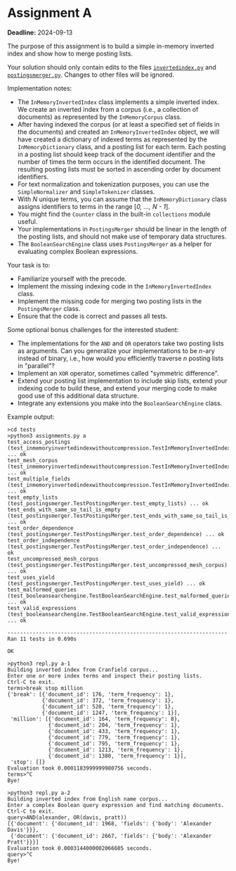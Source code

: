 # Assignment A

**Deadline:** 2024-09-13

The purpose of this assignment is to build a simple in-memory inverted index and show how to merge posting lists.

Your solution should only contain edits to the files [`invertedindex.py`](./in3120/invertedindex.py) and [`postingsmerger.py`](./in3120/postingsmerger.py). Changes to other files will be ignored.

Implementation notes:

- The `InMemoryInvertedIndex` class implements a simple inverted index. We create an inverted index from a corpus (i.e., a collection of documents) as represented by the `InMemoryCorpus` class.
- After having indexed the corpus (or at least a specified set of fields in the documents) and created an `InMemoryInvertedIndex` object, we will have created a dictionary of indexed terms as represented by the `InMemoryDictionary` class, and a posting list for each term. Each posting in a posting list should keep track of the document identifier and the number of times the term occurs in the identified document. The resulting posting lists must be sorted in ascending order by document identifiers.
- For text normalization and tokenization purposes, you can use the `SimpleNormalizer` and `SimpleTokenizer` classes.
- With _N_ unique terms, you can assume that the `InMemoryDictionary` class assigns identifiers to terms in the range [_0, ..., N - 1_].
- You might find the `Counter` class in the built-in `collections` module useful.
- Your implementations in `PostingsMerger` should be linear in the length of the posting lists, and should not make use of temporary data structures.
- The `BooleanSearchEngine` class uses `PostingsMerger` as a helper for evaluating complex Boolean expressions.

Your task is to:

- Familiarize yourself with the precode.
- Implement the missing indexing code in the `InMemoryInvertedIndex` class.
- Implement the missing code for merging two posting lists in the `PostingsMerger` class.
- Ensure that the code is correct and passes all tests.

Some optional bonus challenges for the interested student:

- The implementations for the `AND` and `OR` operators take two posting lists as arguments. Can you generalize your implementations to be _n_-ary instead of binary, i.e., how would you efficiently traverse _n_ posting lists in "parallel"?
- Implement an `XOR` operator, sometimes called "symmetric difference".
- Extend your posting list implementation to include skip lists, extend your indexing code to build these, and extend your merging code to make good use of this additional data structure.
- Integrate any extensions you make into the `BooleanSearchEngine` class.

Example output:

```
>cd tests
>python3 assignments.py a
test_access_postings (test_inmemoryinvertedindexwithoutcompression.TestInMemoryInvertedIndexWithoutCompression.test_access_postings) ... ok
test_mesh_corpus (test_inmemoryinvertedindexwithoutcompression.TestInMemoryInvertedIndexWithoutCompression.test_mesh_corpus) ... ok
test_multiple_fields (test_inmemoryinvertedindexwithoutcompression.TestInMemoryInvertedIndexWithoutCompression.test_multiple_fields) ... ok
test_empty_lists (test_postingsmerger.TestPostingsMerger.test_empty_lists) ... ok
test_ends_with_same_so_tail_is_empty (test_postingsmerger.TestPostingsMerger.test_ends_with_same_so_tail_is_empty) ... ok
test_order_dependence (test_postingsmerger.TestPostingsMerger.test_order_dependence) ... ok
test_order_independence (test_postingsmerger.TestPostingsMerger.test_order_independence) ... ok
test_uncompressed_mesh_corpus (test_postingsmerger.TestPostingsMerger.test_uncompressed_mesh_corpus) ... ok
test_uses_yield (test_postingsmerger.TestPostingsMerger.test_uses_yield) ... ok
test_malformed_queries (test_booleansearchengine.TestBooleanSearchEngine.test_malformed_queries) ... ok
test_valid_expressions (test_booleansearchengine.TestBooleanSearchEngine.test_valid_expressions) ... ok

----------------------------------------------------------------------
Ran 11 tests in 0.690s

OK
```

```
>python3 repl.py a-1
Building inverted index from Cranfield corpus...
Enter one or more index terms and inspect their posting lists.
Ctrl-C to exit.
terms>break stop million
{'break': [{'document_id': 176, 'term_frequency': 1},
           {'document_id': 372, 'term_frequency': 1},
           {'document_id': 520, 'term_frequency': 1},
           {'document_id': 1247, 'term_frequency': 1}],
 'million': [{'document_id': 164, 'term_frequency': 8},
             {'document_id': 204, 'term_frequency': 1},
             {'document_id': 433, 'term_frequency': 1},
             {'document_id': 779, 'term_frequency': 1},
             {'document_id': 795, 'term_frequency': 1},
             {'document_id': 1213, 'term_frequency': 1},
             {'document_id': 1380, 'term_frequency': 1}],
 'stop': []}
Evaluation took 0.0001183999999980756 seconds.
terms>^C
Bye!
```

```
>python3 repl.py a-2
Building inverted index from English name corpus...
Enter a complex Boolean query expression and find matching documents.
Ctrl-C to exit.
query>AND(alexander, OR(davis, pratt))
[{'document': {'document_id': 1968, 'fields': {'body': 'Alexander Davis'}}},
 {'document': {'document_id': 2667, 'fields': {'body': 'Alexander Pratt'}}}]
Evaluation took 0.0003144000002066605 seconds.
query>^C
Bye!
```
